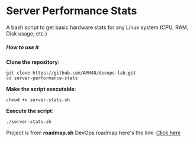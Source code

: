 # Server Performance Stats

A bash script to get basic hardware stats for any Linux system (CPU, RAM, Disk usage, etc.)

##### How to use it

**Clone the repository**:
```shell
git clone https://github.com/AMM48/devops-lab.git
cd server-performance-stats
```

**Make the script executable**:
```shell
chmod +x server-stats.sh
```

**Execute the script**:
```shell
./server-stats.sh
```

Project is from **roadmap.sh** DevOps roadmap here's the link: [Click here](https://roadmap.sh/projects/server-stats)